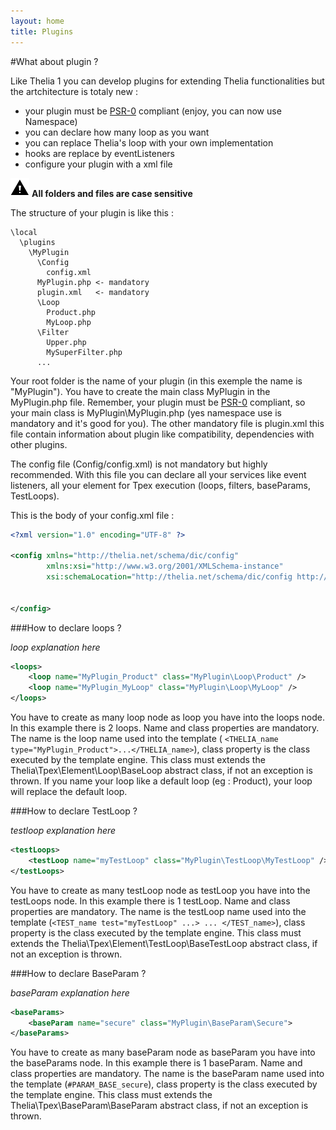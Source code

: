 ```yaml
---
layout: home
title: Plugins
---
```


#What about plugin ?

Like Thelia 1 you can develop plugins for extending Thelia functionalities but the artchitecture is totaly new :

* your plugin must be [PSR-0](https://github.com/php-fig/fig-standards/blob/master/accepted/PSR-0.md) compliant (enjoy, you can now use Namespace)
* you can declare how many loop as you want
* you can replace Thelia's loop with your own implementation
* hooks are replace by eventListeners
* configure your plugin with a xml file

![caution](/img/caution.png) **All folders and files are case sensitive**

The structure of your plugin is like this :

```
\local
  \plugins
    \MyPlugin
      \Config
        config.xml
      MyPlugin.php <- mandatory
      plugin.xml   <- mandatory
      \Loop
        Product.php
        MyLoop.php
      \Filter
        Upper.php
        MySuperFilter.php
      ...
```

Your root folder is the name of your plugin (in this exemple the name is "MyPlugin"). You have to create the main
class MyPlugin in the MyPlugin.php file. Remember, your plugin must be [PSR-0](https://github.com/php-fig/fig-standards/blob/master/accepted/PSR-0.md) compliant, so your main class is MyPlugin\MyPlugin.php (yes
 namespace use is mandatory and it's good for you). The other mandatory file is plugin.xml this file contain
 information about plugin like compatibility, dependencies with other plugins.

 The config file (Config/config.xml) is not mandatory but highly recommended. With this file you can declare all your
  services like event listeners, all your element for Tpex execution (loops, filters, baseParams, TestLoops).

This is the body of your config.xml file :

```xml
<?xml version="1.0" encoding="UTF-8" ?>

<config xmlns="http://thelia.net/schema/dic/config"
        xmlns:xsi="http://www.w3.org/2001/XMLSchema-instance"
        xsi:schemaLocation="http://thelia.net/schema/dic/config http://thelia.net/schema/dic/config/thelia-1.0.xsd">


</config>
```

###How to declare loops ?

*loop explanation here*

```xml
<loops>
    <loop name="MyPlugin_Product" class="MyPlugin\Loop\Product" />
    <loop name="MyPlugin_MyLoop" class="MyPlugin\Loop\MyLoop" />
</loops>
```

You have to create as many loop node as loop you have into the loops node. In this example there is 2 loops. Name and
class properties are mandatory. The name is the loop name used into the template ( ```<THELIA_name
type="MyPlugin_Product">...</THELIA_name>```), class property is the class executed by the template engine. This
class must extends the Thelia\Tpex\Element\Loop\BaseLoop abstract class, if not an exception is thrown.
If you name your loop like a default loop (eg : Product), your loop will replace the default loop.

###How to declare TestLoop ?

*testloop explanation here*

```xml
<testLoops>
    <testLoop name="myTestLoop" class="MyPlugin\TestLoop\MyTestLoop" />
</testLoops>
```

You have to create as many testLoop node as testLoop you have into the testLoops node. In this example there is 1
testLoop. Name and class properties are mandatory. The name is the testLoop name used into the template
(```<TEST_name test="myTestLoop" ...> ... </TEST_name>```), class property is the class executed by the template
engine. This class must extends the Thelia\Tpex\Element\TestLoop\BaseTestLoop abstract class,
if not an exception is thrown.

###How to declare BaseParam ?

*baseParam explanation here*

```xml
<baseParams>
    <baseParam name="secure" class="MyPlugin\BaseParam\Secure">
</baseParams>
```

You have to create as many baseParam node as baseParam you have into the baseParams node. In this example there is 1
baseParam. Name and class properties are mandatory. The name is the baseParam name used into the template
(```#PARAM_BASE_secure```), class property is the class executed by the template
engine. This class must extends the Thelia\Tpex\BaseParam\BaseParam abstract class,
if not an exception is thrown.
